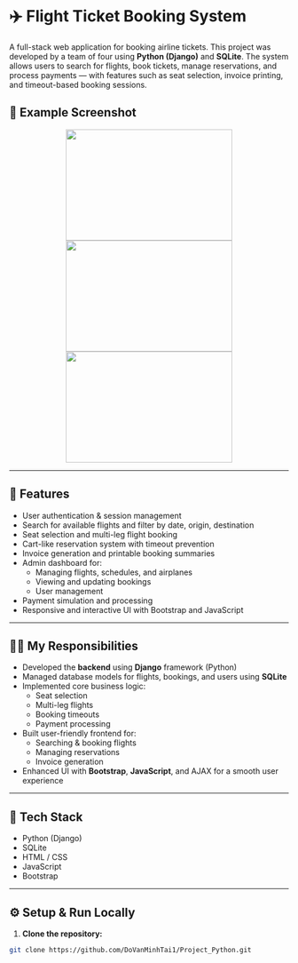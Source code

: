 # ✈️ Flight Ticket Booking System

A full-stack web application for booking airline tickets. This project was developed by a team of four using **Python (Django)** and **SQLite**. The system allows users to search for flights, book tickets, manage reservations, and process payments — with features such as seat selection, invoice printing, and timeout-based booking sessions.

## 📸 Example Screenshot

<p align="center">
  <img src="screenshot/img.png" width="300" height="200" />
  <img src="screenshot/img_1.png" width="300" height="200" />
  <img src="screenshot/img_2.png" width="300" height="200" />
</p>

---

## 🚀 Features

- User authentication & session management
- Search for available flights and filter by date, origin, destination
- Seat selection and multi-leg flight booking
- Cart-like reservation system with timeout prevention
- Invoice generation and printable booking summaries
- Admin dashboard for:
  - Managing flights, schedules, and airplanes
  - Viewing and updating bookings
  - User management
- Payment simulation and processing
- Responsive and interactive UI with Bootstrap and JavaScript

---

## 👨‍💻 My Responsibilities

- Developed the **backend** using **Django** framework (Python)
- Managed database models for flights, bookings, and users using **SQLite**
- Implemented core business logic:
  - Seat selection
  - Multi-leg flights
  - Booking timeouts
  - Payment processing
- Built user-friendly frontend for:
  - Searching & booking flights
  - Managing reservations
  - Invoice generation
- Enhanced UI with **Bootstrap**, **JavaScript**, and AJAX for a smooth user experience

---

## 🧰 Tech Stack

- Python (Django)
- SQLite
- HTML / CSS
- JavaScript
- Bootstrap

---

## ⚙️ Setup & Run Locally

1. **Clone the repository:**

```bash
git clone https://github.com/DoVanMinhTai1/Project_Python.git
